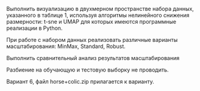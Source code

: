 Выполнить визуализацию в двухмерном пространстве набора данных,
указанного в таблице 1, используя алгоритмы нелинейного снижения
размерности: t-sne и UMAP для которых имеются программные реализации в Python.

При работе с набором данных реализовать различные варианты
масштабирования: MinMax, Standard, Robust.

Выполнить сравнительный анализ результатов масштабирования

Разбиение на обучающую и тестовую выборку не проводить.

Вариант 6, файл horse+colic.zip прилагается к варианту.
